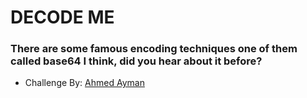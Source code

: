 # DECODE ME

### There are some famous encoding techniques one of them called base64 I think, did you hear about it before?

- Challenge By: [Ahmed Ayman](https://github.com/a7medayman6) 
